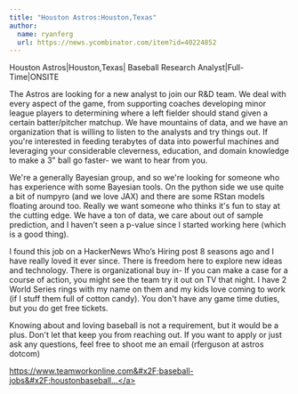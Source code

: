 ```yaml
---
title: "Houston Astros:Houston,Texas"
author:
  name: ryanferg
  url: https://news.ycombinator.com/item?id=40224852
---
```

Houston Astros|Houston,Texas| Baseball Research Analyst|Full-Time|ONSITE

The Astros are looking for a new analyst to join our R&amp;D team. We deal with every aspect of the game, from supporting coaches developing minor league players to determining where a left fielder should stand given a certain batter&#x2F;pitcher matchup. We have mountains of data, and we have an organization that is willing to listen to the analysts and try things out. If you&#x27;re interested in feeding terabytes of data into powerful machines and leveraging your considerable cleverness, education, and domain knowledge to make a 3&quot; ball go faster- we want to hear from you.

We&#x27;re a generally Bayesian group, and so we&#x27;re looking for someone who has experience with some Bayesian tools. On the python side we use quite a bit of numpyro (and we love JAX) and there are some RStan models floating around too. Really we want someone who thinks it&#x27;s fun to stay at the cutting edge. We have a ton of data, we care about out of sample prediction, and I haven’t seen a p-value since I started working here (which is a good thing).

I found this job on a HackerNews Who’s Hiring post 8 seasons ago and I have really loved it ever since. There is freedom here to explore new ideas and technology. There is organizational buy in- If you can make a case for a course of action, you might see the team try it out on TV that night. I have 2 World Series rings with my name on them and my kids love coming to work (if I stuff them full of cotton candy). You don&#x27;t have any game time duties, but you do get free tickets.

Knowing about and loving baseball is not a requirement, but it would be a plus. Don&#x27;t let that keep you from reaching out. If you want to apply or just ask any questions, feel free to shoot me an email (rferguson at astros dotcom)

<a href="https:&#x2F;&#x2F;www.teamworkonline.com&#x2F;baseball-jobs&#x2F;houstonbaseball&#x2F;houston-astros&#x2F;research-analyst-research-development-2076968" rel="nofollow">https:&#x2F;&#x2F;www.teamworkonline.com&#x2F;baseball-jobs&#x2F;houstonbaseball...</a>
